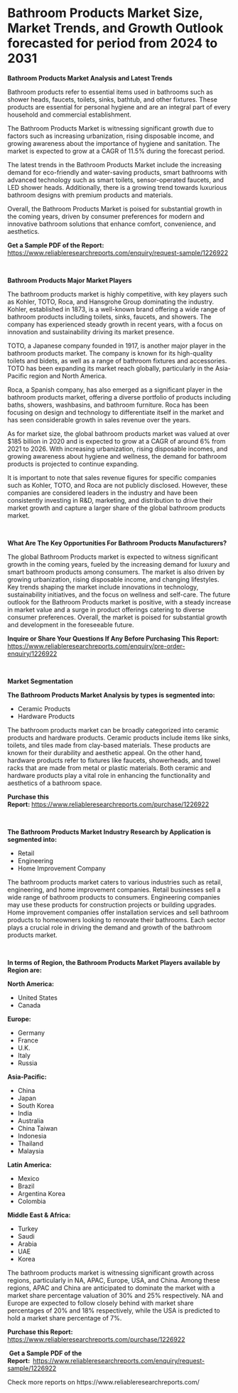 <p><h1>Bathroom Products Market Size, Market Trends, and Growth Outlook forecasted for period from 2024 to 2031</h1></p><p><strong>Bathroom Products Market Analysis and Latest Trends</strong></p>
<p><p>Bathroom products refer to essential items used in bathrooms such as shower heads, faucets, toilets, sinks, bathtub, and other fixtures. These products are essential for personal hygiene and are an integral part of every household and commercial establishment.</p><p>The Bathroom Products Market is witnessing significant growth due to factors such as increasing urbanization, rising disposable income, and growing awareness about the importance of hygiene and sanitation. The market is expected to grow at a CAGR of 11.5% during the forecast period.</p><p>The latest trends in the Bathroom Products Market include the increasing demand for eco-friendly and water-saving products, smart bathrooms with advanced technology such as smart toilets, sensor-operated faucets, and LED shower heads. Additionally, there is a growing trend towards luxurious bathroom designs with premium products and materials.</p><p>Overall, the Bathroom Products Market is poised for substantial growth in the coming years, driven by consumer preferences for modern and innovative bathroom solutions that enhance comfort, convenience, and aesthetics.</p></p>
<p><strong>Get a Sample PDF of the Report:&nbsp;</strong> <a href="https://www.reliableresearchreports.com/enquiry/request-sample/1226922">https://www.reliableresearchreports.com/enquiry/request-sample/1226922</a></p>
<p>&nbsp;</p>
<p><strong>Bathroom Products Major Market Players</strong></p>
<p><p>The bathroom products market is highly competitive, with key players such as Kohler, TOTO, Roca, and Hansgrohe Group dominating the industry. Kohler, established in 1873, is a well-known brand offering a wide range of bathroom products including toilets, sinks, faucets, and showers. The company has experienced steady growth in recent years, with a focus on innovation and sustainability driving its market presence.</p><p>TOTO, a Japanese company founded in 1917, is another major player in the bathroom products market. The company is known for its high-quality toilets and bidets, as well as a range of bathroom fixtures and accessories. TOTO has been expanding its market reach globally, particularly in the Asia-Pacific region and North America.</p><p>Roca, a Spanish company, has also emerged as a significant player in the bathroom products market, offering a diverse portfolio of products including baths, showers, washbasins, and bathroom furniture. Roca has been focusing on design and technology to differentiate itself in the market and has seen considerable growth in sales revenue over the years.</p><p>As for market size, the global bathroom products market was valued at over $185 billion in 2020 and is expected to grow at a CAGR of around 6% from 2021 to 2026. With increasing urbanization, rising disposable incomes, and growing awareness about hygiene and wellness, the demand for bathroom products is projected to continue expanding.</p><p>It is important to note that sales revenue figures for specific companies such as Kohler, TOTO, and Roca are not publicly disclosed. However, these companies are considered leaders in the industry and have been consistently investing in R&D, marketing, and distribution to drive their market growth and capture a larger share of the global bathroom products market.</p></p>
<p>&nbsp;</p>
<p><strong>What Are The Key Opportunities For Bathroom Products Manufacturers?</strong></p>
<p><p>The global Bathroom Products market is expected to witness significant growth in the coming years, fueled by the increasing demand for luxury and smart bathroom products among consumers. The market is also driven by growing urbanization, rising disposable income, and changing lifestyles. Key trends shaping the market include innovations in technology, sustainability initiatives, and the focus on wellness and self-care. The future outlook for the Bathroom Products market is positive, with a steady increase in market value and a surge in product offerings catering to diverse consumer preferences. Overall, the market is poised for substantial growth and development in the foreseeable future.</p></p>
<p><strong>Inquire or Share Your Questions If Any Before Purchasing This Report:</strong> <a href="https://www.reliableresearchreports.com/enquiry/pre-order-enquiry/1226922">https://www.reliableresearchreports.com/enquiry/pre-order-enquiry/1226922</a></p>
<p>&nbsp;</p>
<p><strong>Market Segmentation</strong></p>
<p><strong>The Bathroom Products Market Analysis by types is segmented into:</strong></p>
<p><ul><li>Ceramic Products</li><li>Hardware Products</li></ul></p>
<p><p>The bathroom products market can be broadly categorized into ceramic products and hardware products. Ceramic products include items like sinks, toilets, and tiles made from clay-based materials. These products are known for their durability and aesthetic appeal. On the other hand, hardware products refer to fixtures like faucets, showerheads, and towel racks that are made from metal or plastic materials. Both ceramic and hardware products play a vital role in enhancing the functionality and aesthetics of a bathroom space.</p></p>
<p><strong>Purchase this Report:&nbsp;</strong><a href="https://www.reliableresearchreports.com/purchase/1226922">https://www.reliableresearchreports.com/purchase/1226922</a></p>
<p>&nbsp;</p>
<p><strong>The Bathroom Products Market Industry Research by Application is segmented into:</strong></p>
<p><ul><li>Retail</li><li>Engineering</li><li>Home Improvement Company</li></ul></p>
<p><p>The bathroom products market caters to various industries such as retail, engineering, and home improvement companies. Retail businesses sell a wide range of bathroom products to consumers. Engineering companies may use these products for construction projects or building upgrades. Home improvement companies offer installation services and sell bathroom products to homeowners looking to renovate their bathrooms. Each sector plays a crucial role in driving the demand and growth of the bathroom products market.</p></p>
<p>&nbsp;</p>
<p><strong>In terms of Region, the Bathroom Products Market Players available by Region are:</strong></p>
<p>
    <p> <strong> North America: </strong>
        <ul>
            <li>United States</li>
            <li>Canada</li>
        </ul>
        </p> 
    <p> <strong> Europe: </strong>
        <ul>
            <li>Germany</li>
            <li>France</li>
            <li>U.K.</li>
            <li>Italy</li>
            <li>Russia</li>
        </ul>
        </p> 
    <p> <strong> Asia-Pacific: </strong>
        <ul>
            <li>China</li>
            <li>Japan</li>
            <li>South Korea</li>
            <li>India</li>
            <li>Australia</li>
            <li>China Taiwan</li>
            <li>Indonesia</li>
            <li>Thailand</li>
            <li>Malaysia</li>
        </ul>
        </p> 
    <p> <strong> Latin America: </strong>
        <ul>
            <li>Mexico</li>
            <li>Brazil</li>
            <li>Argentina Korea</li>
            <li>Colombia</li>
        </ul>
        </p> 
    <p> <strong> Middle East & Africa: </strong>
        <ul>
            <li>Turkey</li>
            <li>Saudi</li>
            <li>Arabia</li>
            <li>UAE</li>
            <li>Korea</li>
        </ul>
    </p>
    </p>
<p><p>The bathroom products market is witnessing significant growth across regions, particularly in NA, APAC, Europe, USA, and China. Among these regions, APAC and China are anticipated to dominate the market with a market share percentage valuation of 30% and 25% respectively. NA and Europe are expected to follow closely behind with market share percentages of 20% and 18% respectively, while the USA is predicted to hold a market share percentage of 7%.</p></p>
<p><strong>Purchase this Report: </strong><a href="https://www.reliableresearchreports.com/purchase/1226922">https://www.reliableresearchreports.com/purchase/1226922</a></p>
<p>&nbsp;<strong>Get a Sample PDF of the Report:&nbsp;&nbsp;</strong><a href="https://www.reliableresearchreports.com/enquiry/request-sample/1226922">https://www.reliableresearchreports.com/enquiry/request-sample/1226922</a></p>
<p><strong></strong></p>
<p>Check more reports on https://www.reliableresearchreports.com/</p>